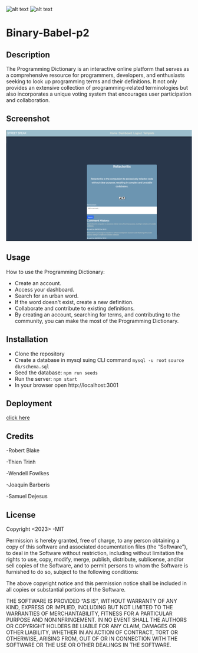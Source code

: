 ![alt text](https://img.shields.io/badge/License-GPLv2-brightgreen)
![alt text](https://img.shields.io/badge/Ver.-1.0.0-blue)
# Binary-Babel-p2

## Description

The Programming Dictionary is an interactive online platform that serves as a comprehensive resource for programmers, developers, and enthusiasts seeking to look up programming terms and their definitions. It not only provides an extensive collection of programming-related terminologies but also incorporates a unique voting system that encourages user participation and collaboration.

## Screenshot

![alt text](https://github.com/jbarberisv/street-speak-p2/blob/JoaquinBranch/assets/img/screen%20shot%20street.png?raw=true)

## Usage

How to use the Programming Dictionary:

-   Create an account.
-   Access your dashboard.
-   Search for an urban word.
-   If the word doesn't exist, create a new definition.
-   Collaborate and contribute to existing definitions.
-   By creating an account, searching for terms, and contributing to the community, you can make the most of the Programming Dictionary.

## Installation

-   Clone the repository
-   Create a database in mysql suing CLI command 
    `mysql -u root`
    `source db/schema.sql`
-   Seed the database:
    `npm run seeds`
-   Run the server:
    `npm start`
-   In your browser open http://localhost:3001

## Deployment

[click here](https://mvp-ucf-app.herokuapp.com) 


## Credits

-Robert Blake

-Thien Trinh

-Wendell Fowlkes

-Joaquin Barberis

-Samuel Dejesus

## License
Copyright <2023> <COPYRIGHT Binary Babel>
-MIT

Permission is hereby granted, free of charge, to any person obtaining a copy of this software and associated documentation files (the “Software”), to deal in the Software without restriction, including without limitation the rights to use, copy, modify, merge, publish, distribute, sublicense, and/or sell copies of the Software, and to permit persons to whom the Software is furnished to do so, subject to the following conditions:

The above copyright notice and this permission notice shall be included in all copies or substantial portions of the Software.

THE SOFTWARE IS PROVIDED “AS IS”, WITHOUT WARRANTY OF ANY KIND, EXPRESS OR IMPLIED, INCLUDING BUT NOT LIMITED TO THE WARRANTIES OF MERCHANTABILITY, FITNESS FOR A PARTICULAR PURPOSE AND NONINFRINGEMENT. IN NO EVENT SHALL THE AUTHORS OR COPYRIGHT HOLDERS BE LIABLE FOR ANY CLAIM, DAMAGES OR OTHER LIABILITY, WHETHER IN AN ACTION OF CONTRACT, TORT OR OTHERWISE, ARISING FROM, OUT OF OR IN CONNECTION WITH THE SOFTWARE OR THE USE OR OTHER DEALINGS IN THE SOFTWARE.